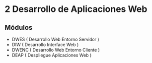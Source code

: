 # 2 Desarrollo de Aplicaciones Web

## Módulos

- DWES ( Desarrollo Web Entorno Servidor )
- DIW ( Desarrollo Interface Web )
- DWENC ( Desarrollo Web Entorno Cliente )
- DEAP ( Despliegue Aplicaciones Web )
